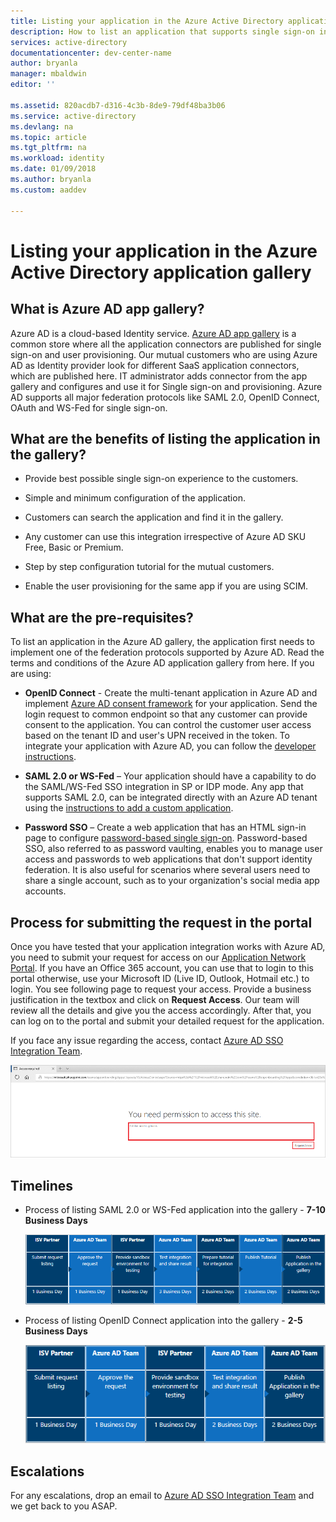 ```yaml
---
title: Listing your application in the Azure Active Directory application gallery
description: How to list an application that supports single sign-on in the Azure Active Directory gallery | Microsoft Azure
services: active-directory
documentationcenter: dev-center-name
author: bryanla
manager: mbaldwin
editor: ''

ms.assetid: 820acdb7-d316-4c3b-8de9-79df48ba3b06
ms.service: active-directory
ms.devlang: na
ms.topic: article
ms.tgt_pltfrm: na
ms.workload: identity
ms.date: 01/09/2018
ms.author: bryanla
ms.custom: aaddev

---
```

# Listing your application in the Azure Active Directory application gallery


##  What is Azure AD app gallery?

Azure AD is a cloud-based Identity service. [Azure AD app gallery](https://azure.microsoft.com/marketplace/active-directory/all/) is a common store where all the application connectors are published for single sign-on and user provisioning. Our mutual customers who are using Azure AD as Identity provider look for different SaaS application connectors, which are published here. IT administrator adds connector from the app gallery and configures and use it for Single sign-on and provisioning. Azure AD supports all major federation protocols like SAML 2.0, OpenID Connect, OAuth and WS-Fed for single sign-on. 

## What are the benefits of listing the application in the gallery?

*  Provide best possible single sign-on experience to the customers.

*  Simple and minimum configuration of the application.

*  Customers can search the application and find it in the gallery. 

*  Any customer can use this integration irrespective of Azure AD SKU Free, Basic or Premium.

*  Step by step configuration tutorial for the mutual customers.

*  Enable the user provisioning for the same app if you are using SCIM.


##  What are the pre-requisites?

To list an application in the Azure AD gallery, the application first needs to implement one of the federation protocols supported by Azure AD. Read the terms and conditions of the Azure AD application gallery from here. If you are using: 

*   **OpenID Connect** - Create the multi-tenant application in Azure AD and implement [Azure AD consent framework](active-directory-integrating-applications.md#overview-of-the-consent-framework) for your application. Send the login request to common endpoint so that any customer can provide consent to the application. You can control the customer user access based on the tenant ID and user's UPN received in the token. To integrate your application with Azure AD, you can follow the [developer instructions](active-directory-authentication-scenarios.md).

*   **SAML 2.0 or WS-Fed** – Your application should have a capability to do the SAML/WS-Fed SSO integration in SP or IDP mode. Any app that supports SAML 2.0, can be integrated directly with an Azure AD tenant using the [instructions to add a custom application](../active-directory-saas-custom-apps.md).

*   **Password SSO** – Create a web application that has an HTML sign-in page to configure [password-based single sign-on](../active-directory-appssoaccess-whatis.md). Password-based SSO, also referred to as password vaulting, enables you to manage user access and passwords to web applications that don't support identity federation. It is also useful for scenarios where several users need to share a single account, such as to your organization's social media app accounts. 

## Process for submitting the request in the portal

Once you have tested that your application integration works with Azure AD, you need to submit your request for access on our [Application Network Portal](https://microsoft.sharepoint.com/teams/apponboarding/Apps). If you have an Office 365 account, you can use that to login to this portal otherwise, use your Microsoft ID (Live ID, Outlook, Hotmail etc.) to login. You see following page to request your access. Provide a business justification in the textbox and click on **Request Access**. Our team will review all the details and give you the access accordingly. After that, you can log on to the portal and submit your detailed request for the application.

If you face any issue regarding the access, contact [Azure AD SSO Integration Team](<mailto:SaaSApplicationIntegrations@service.microsoft.com>).

![Access Request on SharePoint portal](./media/active-directory-app-gallery-listing/accessrequest.png)

## Timelines
    
* Process of listing SAML 2.0 or WS-Fed application into the gallery - **7-10 Business Days**

  ![TimeLine of listing saml application into the gallery](./media/active-directory-app-gallery-listing/timeline.png)

* Process of listing OpenID Connect application into the gallery - **2-5 Business Days**

  ![TimeLine of listing saml application into the gallery](./media/active-directory-app-gallery-listing/timeline2.png)

## Escalations

For any escalations, drop an email to [Azure AD SSO Integration Team](<mailto:SaaSApplicationIntegrations@service.microsoft.com>) and we get back to you ASAP.

